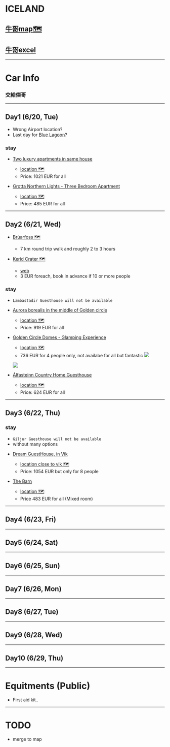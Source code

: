 # ICELAND
## [牛哥map:world_map:](https://www.google.com/maps/d/viewer?fbclid=IwAR1MKG8xziSJ_a0KEsVOUxWZ6nquPRWmRrTC1_N_v6tM7Hh9XKHiINk7mik&mid=1861fb8VNtdzUV8INnZp2Fh8MtJtnO0M&ll=64.1178366624364%2C-20.527383498523022&z=9)
## [牛哥excel](https://docs.google.com/spreadsheets/d/139xsVyPWRUAUWX7-xDadWW3uITqYF8A9CuvPU_sxrhQ/edit#gid=1673988949)

---

# Car Info
### 交給傑哥

---

## Day1 (6/20, Tue)

- Wrong Airport location?
- Last day for [Blue Lagoon](https://www.bluelagoon.com/)?

### stay
* [Two luxury apartments in same house](https://www.airbnb.com/rooms/11209782?adults=9&location=Reykjav%C3%ADk%2C%20Iceland&check_in=2023-06-20&check_out=2023-06-21&federated_search_id=af0eda19-1e43-40a2-a884-af1eea8c1748&source_impression_id=p3_1678058161_90zDUc8u13F%2FHMCP)
    * [location :world_map:](https://www.google.be/maps/place/Reykjav%C3%ADk,+Iceland/@64.1334735,-21.9224811,12z/data=!3m1!4b1!4m6!3m5!1s0x48d674b9eedcedc3:0xec912ca230d26071!8m2!3d64.146582!4d-21.9426354!16zL20vMDZmbGc?hl=en-GB)
    * Price: 1021 EUR for all

* [Grotta Northern Lights - Three Bedroom Apartment](https://www.airbnb.com/rooms/15179112?adults=9&location=Reykjav%C3%ADk%2C%20Iceland&check_in=2023-06-20&check_out=2023-06-21&federated_search_id=af0eda19-1e43-40a2-a884-af1eea8c1748&source_impression_id=p3_1678058298_DeINBCBZ67YGkAW3)
    * [location :world_map:](https://www.google.be/maps/place/Valh%C3%BAsabraut,+170+Seltjarnarnes,+Iceland/@64.1540546,-22.0004692,17z/data=!3m1!4b1!4m6!3m5!1s0x48d60ae0c127443d:0x7c3a1575936e54eb!8m2!3d64.1540523!4d-21.9982805!16s%2Fg%2F1tj525dd?hl=en-GB)
    * Price: 485 EUR for all

---


## Day2 (6/21, Wed)


* [Brúarfoss :world_map:](https://www.google.com/maps/place/Br%C3%BAarfoss/@64.3268351,-20.3519448,10z/data=!4m6!3m5!1s0x48d699b42950c4e9:0x2611ea18f9caca81!8m2!3d64.2642562!4d-20.5157062!16s%2Fg%2F121ffgqr)
    * 7 km round trip walk and roughly 2 to 3 hours

* [Kerid Crater :world_map:](https://www.google.com/maps/place/Kerid+Crater/@64.0412785,-21.1959615,10z/data=!4m6!3m5!1s0x48d68bb755f6f257:0x515a44e0c12ed907!8m2!3d64.0412785!4d-20.8851466!16zL20vMGZ5dDl2?coh=164777&entry=tt&shorturl=1)
    * [web](http://kerid.is/)
    * 3 EUR foreach, book in advance if 10 or more people
    

### stay

- `Lambastadir Guesthouse will not be available`


* [Aurora borealis in the middle of Golden circle](https://www.airbnb.com/rooms/549244478256493017?adults=9&location=%C3%81rborg%2C%20Iceland&check_in=2023-06-21&check_out=2023-06-22&federated_search_id=334ba69a-6b82-46c8-91af-94ee524540dc&source_impression_id=p3_1678059747_%2FIcqeoIpVNFDnNIZ)
    * [location :world_map:](https://www.google.be/maps/place/Aurora+Cottage+on+the+Golden+Circle/@64.0121237,-20.2943193,8.49z/data=!4m10!1m2!2m1!1sAurora+borealis+in+the+middle+of+Golden+circle!3m6!1s0x48d65fb76d522a6d:0x1b83b3b4eb1ccb6a!8m2!3d64.0483191!4d-20.6840006!15sCi5BdXJvcmEgYm9yZWFsaXMgaW4gdGhlIG1pZGRsZSBvZiBHb2xkZW4gY2lyY2xlkgETZ3JvdXBfYWNjb21tb2RhdGlvbuABAA!16s%2Fg%2F11t9d4j0dz?hl=en-GB)
    * Price: 919 EUR for all

* [Golden Circle Domes - Glamping Experience](https://www.booking.com/hotel/is/golden-circle-glamping-luxury-domes.en-gb.html?aid=311984&label=lambastadir-guesthouse-iQW509EuVHWRqKkdbC0s2QS466270107051%3Apl%3Ata%3Ap1%3Ap2%3Aac%3Aap%3Aneg%3Afi%3Atiaud-146342138710%3Akwd-34069666644%3Alp1001118%3Ali%3Adec%3Adm%3Appccp%3DUmFuZG9tSVYkc2RlIyh9YTQUGSsRwx9_3qo3uPTHyoo&sid=fc51e932a2461949e77c723b5c13d46b&all_sr_blocks=915041701_365928577_4_0_0;checkin=2023-06-21;checkout=2023-06-22;dest_id=354872;dest_type=hotel;dist=0;group_adults=2;group_children=0;hapos=2;highlighted_blocks=915041701_365928577_4_0_0;hpos=2;map=1;matching_block_id=915041701_365928577_4_0_0;no_rooms=1;req_adults=2;req_children=0;room1=A%2CA;sb_price_type=total;sr_order=popularity;sr_pri_blocks=915041701_365928577_4_0_0__73600;srepoch=1678059246;srpvid=22f3a5b6ae840261;type=total;ucfs=1&#map_closed)
    * [location :world_map:](https://www.google.be/maps/place/%C3%9Erastalundur/@63.9809285,-21.1418223,9.81z/data=!4m6!3m5!1s0x48d68a804c1e23ab:0xd25f8b077793c43f!8m2!3d64.0062118!4d-20.9736866!16s%2Fg%2F1vg6t9_4?hl=en-GB)
    * 736 EUR for 4 people only, not availabe for all but fantastic
    ![](https://cf.bstatic.com/xdata/images/hotel/max1280x900/407249436.jpg?k=b968776783e76df14f3f2444910095a2d964e1c56ceadf9cfd8199bf19da62eb&o=&hp=1)

    ![](https://cf.bstatic.com/xdata/images/hotel/max1280x900/407248229.jpg?k=434946d0f1888db275d891e6ad5bee0361be14534836bcea466b12baaa88eda9&o=&hp=1) 

* [Álfasteinn Country Home Guesthouse](https://www.airbnb.com/rooms/18678121?adults=9&location=%C3%81rborg%2C%20Iceland&check_in=2023-06-21&check_out=2023-06-22&federated_search_id=3e7ca5d1-b556-45fe-92f9-77e0798a413c&source_impression_id=p3_1678059100_4DZsAbVJ4RAoh%2Fhd)
    * [location :world_map:](https://www.google.be/maps/place/Alfasteinn+Country+Home/@63.8874806,-20.5171545,17z/data=!3m1!4b1!4m9!3m8!1s0x48d6f1b6471f629b:0xb0234b58574ea3fe!5m2!4m1!1i2!8m2!3d63.8874783!4d-20.5149658!16s%2Fg%2F11dzdh6w_9?hl=en-GB)
    * Price: 624 EUR for all

---

## Day3 (6/22, Thu)

### stay
- `Giljur Guesthouse will not be available`
-  without many options

* [Dream GuestHouse, in Vik](https://www.airbnb.com/rooms/17107362?adults=8&location=iceland&check_in=2023-06-22&check_out=2023-06-23&federated_search_id=e2abe5c6-708c-46ca-b178-8007dd7cd621&source_impression_id=p3_1678147315_XCy%2Fy1f6q3rthPq3)
    * [location close to vik :world_map:](https://www.google.be/maps/place/%E5%86%B0%E5%B3%B6%E7%B6%AD%E5%85%8B/@63.4190513,-19.015682,15z/data=!3m1!4b1!4m14!1m7!3m6!1s0x48d74b6ed7338c55:0x1b651fa33bcd194a!2sVik!8m2!3d63.43783!4d-19.0600411!16s%2Fg%2F11sk34wss0!3m5!1s0x48d74a424936b0d1:0xbe83531b006d778d!8m2!3d63.4186315!4d-19.0060479!16zL20vMDMzYnFr?hl=zh-TW)
    * Price: 1054 EUR but only for 8 people

* [The Barn](https://www.booking.com/hotel/is/the-barn.en-gb.html?aid=311984&label=giljur-guesthouse-EHZAH9w_oANGTQ89Q7PvPgS442514447452%3Apl%3Ata%3Ap1%3Ap2%3Aac%3Aap%3Aneg%3Afi%3Atiaud-146342135830%3Akwd-87833567391%3Alp1001118%3Ali%3Adec%3Adm%3Appccp%3DUmFuZG9tSVYkc2RlIyh9YXwxhKG0pUU-mcMVT-JwQpc&sid=5e5c6123a3c77341c83890af980477d5&all_sr_blocks=419656303_179402283_2_0_0%2C419656305_179402283_2_0_0%2C419656305_179402283_2_0_0%2C419656305_179402283_2_0_0%2C419656304_179402283_0_0_0;checkin=2023-06-22;checkout=2023-06-23;dest_id=-2655902;dest_type=city;dist=0;group_adults=9;group_children=0;hapos=3;highlighted_blocks=419656303_179402283_2_0_0%2C419656305_179402283_2_0_0%2C419656305_179402283_2_0_0%2C419656305_179402283_2_0_0%2C419656304_179402283_0_0_0;hpos=3;matching_block_id=419656303_179402283_2_0_0;no_rooms=1;req_adults=9;req_children=0;room1=A%2CA%2CA%2CA%2CA%2CA%2CA%2CA%2CA;sb_price_type=total;sr_order=popularity;sr_pri_blocks=419656303_179402283_2_0_0__10400%2C419656305_179402283_2_0_0__10400%2C419656305_179402283_2_0_0__10400%2C419656305_179402283_2_0_0__10400%2C419656304_179402283_0_0_0__6700;srepoch=1678147628;srpvid=a2bb00d50e570390;type=total;ucfs=1&#map_closed)
    * [location :world_map:](https://www.google.be/maps/place/Vik/@63.4378324,-19.0622298,17z/data=!3m1!4b1!4m6!3m5!1s0x48d74b6ed7338c55:0x1b651fa33bcd194a!8m2!3d63.43783!4d-19.0600411!16s%2Fg%2F11sk34wss0?)
    * Price 483 EUR for all (Mixed room)

---

## Day4 (6/23, Fri)

---

## Day5 (6/24, Sat)

---

## Day6 (6/25, Sun)

---

## Day7 (6/26, Mon)

---

## Day8 (6/27, Tue)

---

## Day9 (6/28, Wed)

---

## Day10 (6/29, Thu)

---


# Equitments (Public)

* First aid kit..

---

# TODO 

* merge to map

